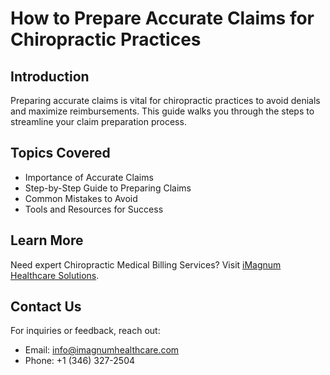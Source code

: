# How to Prepare Accurate Claims for Chiropractic Practices

## Introduction
Preparing accurate claims is vital for chiropractic practices to avoid denials and maximize reimbursements. This guide walks you through the steps to streamline your claim preparation process.

## Topics Covered
- Importance of Accurate Claims
- Step-by-Step Guide to Preparing Claims
- Common Mistakes to Avoid
- Tools and Resources for Success

## Learn More
Need expert Chiropractic Medical Billing Services? Visit [iMagnum Healthcare Solutions](https://www.imagnumhealthcare.com/specialty/chiropractors).

## Contact Us
For inquiries or feedback, reach out:
- Email: info@imagnumhealthcare.com
- Phone: +1 (346) 327-2504
